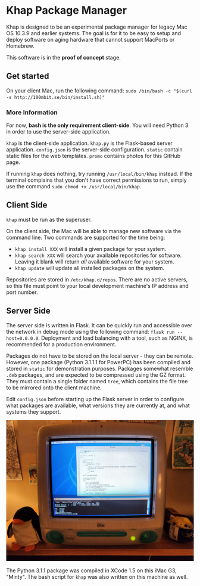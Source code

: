 # Khap Package Manager

Khap is designed to be an experimental package manager for legacy Mac OS 10.3.9 and earlier systems. The goal is for it to be easy to setup and deploy software on aging hardware that cannot support MacPorts or Homebrew.

This software is in the **proof of concept** stage.

## Get started

On your client Mac, run the following command:
`sudo /bin/bash -c "$(curl -s http://100mbit.se/bin/install.sh)"`

### More Information

For now, **bash is the only requirement client-side**. You will need Python 3 in order to use the server-side application.

`khap` is the client-side application.
`khap.py` is the Flask-based server application.
`config.json` is the server-side configuration.
`static` contain static files for the web templates.
`promo` contains photos for this GitHub page.

If running `khap` does nothing, try running `/usr/local/bin/khap` instead. If the terminal complains that you don't have correct permissions to run, simply use the command `sudo chmod +x /usr/local/bin/khap`.

## Client Side

`khap` must be run as the superuser.

On the client side, the Mac will be able to manage new software via the command line. Two commands are supported for the time being:
- `khap install XXX` will install a given package for your system.
- `khap search XXX` will search your available repositories for software. Leaving it blank will return *all* available software for your system.
- `khap update` will update all installed packages on the system.

Repositories are stored in `/etc/khap.d/repos`. There are no active servers, so this file must point to your local development machine's IP address and port number.

## Server Side

The server side is written in Flask. It can be quickly run and accessible over the network in debug mode using the following command: `flask run --host=0.0.0.0`. Deployment and load balancing with a tool, such as NGINX, is recommended for a production environment.

Packages do not have to be stored on the local server - they can be remote. However, one package (Python 3.1.1.1 for PowerPC) has been compiled and stored in `static` for demonstration purposes. Packages somewhat resemble `.deb` packages, and are expected to be compressed using the GZ format. They must contain a single folder named `tree`, which contains the file tree to be mirrored onto the client machine.

Edit `config.json` before starting up the Flask server in order to configure what packages are available, what versions they are currently at, and what systems they support.

![Minty](https://github.com/EHowardHill/Khap-Package-Manager/blob/main/promo/20230425_013024.jpg?raw=true)

The Python 3.1.1 package was compiled in XCode 1.5 on this iMac G3, "Minty". The bash script for `khap` was also written on this machine as well.

